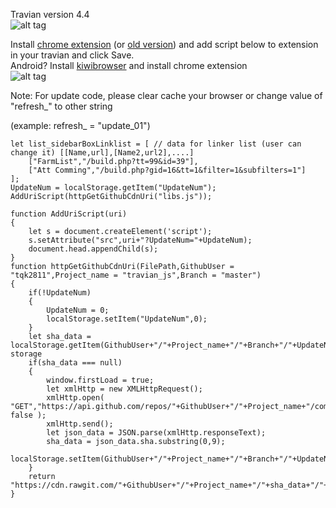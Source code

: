 Travian version 4.4  
![alt tag](https://cdn.rawgit.com/tqk2811/travian_js/989b6cd2/demo.png)

Install [chrome extension](https://chrome.google.com/webstore/detail/ddbjnfjiigjmcpcpkmhogomapikjbjdk) (or [old version](https://chrome.google.com/webstore/detail/poakhlngfciodnhlhhgnaaelnpjljija)) and add script below to extension in your travian and click Save.  
Android? Install [kiwibrowser](https://play.google.com/store/apps/details?id=com.kiwibrowser.browser) and install chrome extension  
![alt tag](https://cdn.rawgit.com/tqk2811/travian_js/24405543/example.png)

Note: For update code, please clear cache your browser or change value of "refresh_" to other string 

(example: refresh_ = "update_01")

```
let list_sidebarBoxLinklist = [ // data for linker list (user can change it) [[Name,url],[Name2,url2],....]
    ["FarmList","/build.php?tt=99&id=39"],
    ["Att Comming","/build.php?gid=16&tt=1&filter=1&subfilters=1"]
];
UpdateNum = localStorage.getItem("UpdateNum");
AddUriScript(httpGetGithubCdnUri("libs.js"));

function AddUriScript(uri)
{
    let s = document.createElement('script');
    s.setAttribute("src",uri+"?UpdateNum="+UpdateNum);
    document.head.appendChild(s);
}
function httpGetGithubCdnUri(FilePath,GithubUser = "tqk2811",Project_name = "travian_js",Branch = "master")
{
	if(!UpdateNum)
	{
		UpdateNum = 0;
		localStorage.setItem("UpdateNum",0);
	}
    let sha_data = localStorage.getItem(GithubUser+"/"+Project_name+"/"+Branch+"/"+UpdateNum);//Check storage
    if(sha_data === null)
    {
		window.firstLoad = true;
        let xmlHttp = new XMLHttpRequest();
        xmlHttp.open( "GET","https://api.github.com/repos/"+GithubUser+"/"+Project_name+"/commits/"+Branch, false );
        xmlHttp.send();		
        let json_data = JSON.parse(xmlHttp.responseText);		
        sha_data = json_data.sha.substring(0,9);
        localStorage.setItem(GithubUser+"/"+Project_name+"/"+Branch+"/"+UpdateNum,sha_data);
    }
    return "https://cdn.rawgit.com/"+GithubUser+"/"+Project_name+"/"+sha_data+"/"+FilePath;
}
```

